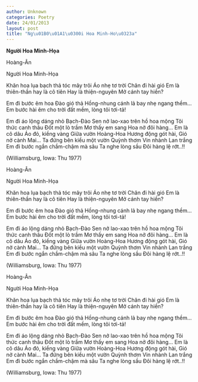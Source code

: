 ```yaml
---
author: Unknown
categories: Poetry
date: 24/01/2013
layout: post
title: "Ng\u01B0\u01A1\u0300i Hoa Minh-Ho\u0323a"
---
```


**Người Hoa Minh-Họa**

Hoàng-Ân

Người Hoa Minh-Họa


Khăn hoa lụa bạch
thả tóc mây trôi
Áo nhẹ tơ trời
Chân đi hài gió
Em là thiên-thần
hay là cô tiên
Hay là thiện-nguyên
Mở cánh tay hiền?

Em đi bước êm
hoa Đào gió thả
Hồng-nhung cánh lả
bay nhẹ ngang thềm...
Em bước hài êm
cho trời đất mềm,
lòng tôi tơi-tả!

Em đi áo lộng
dáng nhỏ Bạch-Đào
Sen nở lao-xao
trên hồ hoa mộng
Tôi thức canh thâu
Đốt một lò trầm
Mơ thấy em sang
Hoa nở đôi hàng...
Em là cô dâu
Áo đỏ, kiềng vàng
Giữa vườn Hoàng-Hoa
Hương động gót hài,
Gió nở cành Mai...
Ta đứng bên kiều
một vườn Quỳnh thơm
Vin nhành Lan trắng
Em đi bước ngắn
chầm-chậm mà sâu
Ta nghe lòng sầu
Đôi hàng lệ rớt..!!


(Williamsburg, Iowa: Thu 1977)

Hoàng-Ân

Người Hoa Minh-Họa


Khăn hoa lụa bạch
thả tóc mây trôi
Áo nhẹ tơ trời
Chân đi hài gió
Em là thiên-thần
hay là cô tiên
Hay là thiện-nguyên
Mở cánh tay hiền?

Em đi bước êm
hoa Đào gió thả
Hồng-nhung cánh lả
bay nhẹ ngang thềm...
Em bước hài êm
cho trời đất mềm,
lòng tôi tơi-tả!

Em đi áo lộng
dáng nhỏ Bạch-Đào
Sen nở lao-xao
trên hồ hoa mộng
Tôi thức canh thâu
Đốt một lò trầm
Mơ thấy em sang
Hoa nở đôi hàng...
Em là cô dâu
Áo đỏ, kiềng vàng
Giữa vườn Hoàng-Hoa
Hương động gót hài,
Gió nở cành Mai...
Ta đứng bên kiều
một vườn Quỳnh thơm
Vin nhành Lan trắng
Em đi bước ngắn
chầm-chậm mà sâu
Ta nghe lòng sầu
Đôi hàng lệ rớt..!!


(Williamsburg, Iowa: Thu 1977)

Hoàng-Ân

Người Hoa Minh-Họa


Khăn hoa lụa bạch
thả tóc mây trôi
Áo nhẹ tơ trời
Chân đi hài gió
Em là thiên-thần
hay là cô tiên
Hay là thiện-nguyên
Mở cánh tay hiền?

Em đi bước êm
hoa Đào gió thả
Hồng-nhung cánh lả
bay nhẹ ngang thềm...
Em bước hài êm
cho trời đất mềm,
lòng tôi tơi-tả!

Em đi áo lộng
dáng nhỏ Bạch-Đào
Sen nở lao-xao
trên hồ hoa mộng
Tôi thức canh thâu
Đốt một lò trầm
Mơ thấy em sang
Hoa nở đôi hàng...
Em là cô dâu
Áo đỏ, kiềng vàng
Giữa vườn Hoàng-Hoa
Hương động gót hài,
Gió nở cành Mai...
Ta đứng bên kiều
một vườn Quỳnh thơm
Vin nhành Lan trắng
Em đi bước ngắn
chầm-chậm mà sâu
Ta nghe lòng sầu
Đôi hàng lệ rớt..!!


(Williamsburg, Iowa: Thu 1977)
